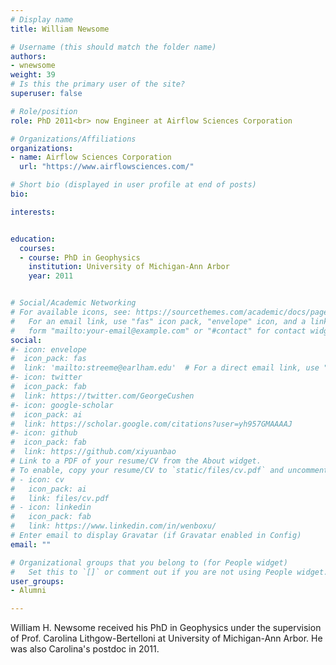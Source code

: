 ```yaml
---
# Display name
title: William Newsome

# Username (this should match the folder name)
authors:
- wnewsome
weight: 39
# Is this the primary user of the site?
superuser: false

# Role/position
role: PhD 2011<br> now Engineer at Airflow Sciences Corporation

# Organizations/Affiliations
organizations:
- name: Airflow Sciences Corporation
  url: "https://www.airflowsciences.com/"

# Short bio (displayed in user profile at end of posts)
bio:

interests:


education:
  courses:
  - course: PhD in Geophysics
    institution: University of Michigan-Ann Arbor
    year: 2011


# Social/Academic Networking
# For available icons, see: https://sourcethemes.com/academic/docs/page-builder/#icons
#   For an email link, use "fas" icon pack, "envelope" icon, and a link in the
#   form "mailto:your-email@example.com" or "#contact" for contact widget.
social:
#- icon: envelope
#  icon_pack: fas
#  link: 'mailto:streeme@earlham.edu'  # For a direct email link, use "mailto:test@example.org".
#- icon: twitter
#  icon_pack: fab
#  link: https://twitter.com/GeorgeCushen
#- icon: google-scholar
#  icon_pack: ai
#  link: https://scholar.google.com/citations?user=yh957GMAAAAJ
#- icon: github
#  icon_pack: fab
#  link: https://github.com/xiyuanbao
# Link to a PDF of your resume/CV from the About widget.
# To enable, copy your resume/CV to `static/files/cv.pdf` and uncomment the lines below.
# - icon: cv
#   icon_pack: ai
#   link: files/cv.pdf
# - icon: linkedin
#   icon_pack: fab
#   link: https://www.linkedin.com/in/wenboxu/
# Enter email to display Gravatar (if Gravatar enabled in Config)
email: ""

# Organizational groups that you belong to (for People widget)
#   Set this to `[]` or comment out if you are not using People widget.
user_groups:
- Alumni

---
```


William H. Newsome received his PhD in Geophysics under the supervision of Prof. Carolina Lithgow-Bertelloni at University of Michigan-Ann Arbor. He was also Carolina's postdoc in 2011.

